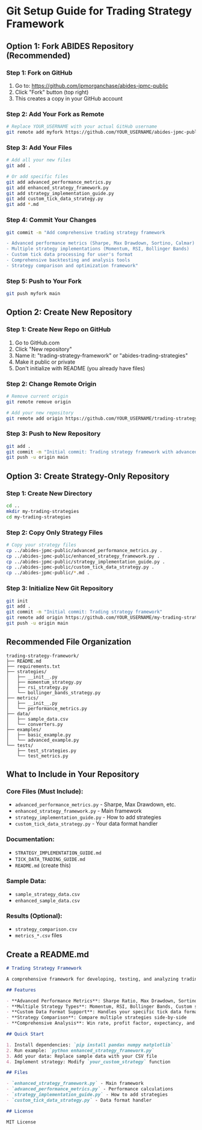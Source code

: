 # Git Setup Guide for Trading Strategy Framework

## Option 1: Fork ABIDES Repository (Recommended)

### Step 1: Fork on GitHub
1. Go to: https://github.com/jpmorganchase/abides-jpmc-public
2. Click "Fork" button (top right)
3. This creates a copy in your GitHub account

### Step 2: Add Your Fork as Remote
```bash
# Replace YOUR_USERNAME with your actual GitHub username
git remote add myfork https://github.com/YOUR_USERNAME/abides-jpmc-public.git
```

### Step 3: Add Your Files
```bash
# Add all your new files
git add .

# Or add specific files
git add advanced_performance_metrics.py
git add enhanced_strategy_framework.py
git add strategy_implementation_guide.py
git add custom_tick_data_strategy.py
git add *.md
```

### Step 4: Commit Your Changes
```bash
git commit -m "Add comprehensive trading strategy framework

- Advanced performance metrics (Sharpe, Max Drawdown, Sortino, Calmar)
- Multiple strategy implementations (Momentum, RSI, Bollinger Bands)
- Custom tick data processing for user's format
- Comprehensive backtesting and analysis tools
- Strategy comparison and optimization framework"
```

### Step 5: Push to Your Fork
```bash
git push myfork main
```

## Option 2: Create New Repository

### Step 1: Create New Repo on GitHub
1. Go to GitHub.com
2. Click "New repository"
3. Name it: "trading-strategy-framework" or "abides-trading-strategies"
4. Make it public or private
5. Don't initialize with README (you already have files)

### Step 2: Change Remote Origin
```bash
# Remove current origin
git remote remove origin

# Add your new repository
git remote add origin https://github.com/YOUR_USERNAME/trading-strategy-framework.git
```

### Step 3: Push to New Repository
```bash
git add .
git commit -m "Initial commit: Trading strategy framework with advanced metrics"
git push -u origin main
```

## Option 3: Create Strategy-Only Repository

### Step 1: Create New Directory
```bash
cd ..
mkdir my-trading-strategies
cd my-trading-strategies
```

### Step 2: Copy Only Strategy Files
```bash
# Copy your strategy files
cp ../abides-jpmc-public/advanced_performance_metrics.py .
cp ../abides-jpmc-public/enhanced_strategy_framework.py .
cp ../abides-jpmc-public/strategy_implementation_guide.py .
cp ../abides-jpmc-public/custom_tick_data_strategy.py .
cp ../abides-jpmc-public/*.md .
```

### Step 3: Initialize New Git Repository
```bash
git init
git add .
git commit -m "Initial commit: Trading strategy framework"
git remote add origin https://github.com/YOUR_USERNAME/my-trading-strategies.git
git push -u origin main
```

## Recommended File Organization

```
trading-strategy-framework/
├── README.md
├── requirements.txt
├── strategies/
│   ├── __init__.py
│   ├── momentum_strategy.py
│   ├── rsi_strategy.py
│   └── bollinger_bands_strategy.py
├── metrics/
│   ├── __init__.py
│   └── performance_metrics.py
├── data/
│   ├── sample_data.csv
│   └── converters.py
├── examples/
│   ├── basic_example.py
│   └── advanced_example.py
└── tests/
    ├── test_strategies.py
    └── test_metrics.py
```

## What to Include in Your Repository

### Core Files (Must Include):
- `advanced_performance_metrics.py` - Sharpe, Max Drawdown, etc.
- `enhanced_strategy_framework.py` - Main framework
- `strategy_implementation_guide.py` - How to add strategies
- `custom_tick_data_strategy.py` - Your data format handler

### Documentation:
- `STRATEGY_IMPLEMENTATION_GUIDE.md`
- `TICK_DATA_TRADING_GUIDE.md`
- `README.md` (create this)

### Sample Data:
- `sample_strategy_data.csv`
- `enhanced_sample_data.csv`

### Results (Optional):
- `strategy_comparison.csv`
- `metrics_*.csv` files

## Create a README.md

```markdown
# Trading Strategy Framework

A comprehensive framework for developing, testing, and analyzing trading strategies with advanced performance metrics.

## Features

- **Advanced Performance Metrics**: Sharpe Ratio, Max Drawdown, Sortino Ratio, Calmar Ratio
- **Multiple Strategy Types**: Momentum, RSI, Bollinger Bands, Custom strategies
- **Custom Data Format Support**: Handles your specific tick data format
- **Strategy Comparison**: Compare multiple strategies side-by-side
- **Comprehensive Analysis**: Win rate, profit factor, expectancy, and more

## Quick Start

1. Install dependencies: `pip install pandas numpy matplotlib`
2. Run example: `python enhanced_strategy_framework.py`
3. Add your data: Replace sample data with your CSV file
4. Implement strategy: Modify `your_custom_strategy` function

## Files

- `enhanced_strategy_framework.py` - Main framework
- `advanced_performance_metrics.py` - Performance calculations
- `strategy_implementation_guide.py` - How to add strategies
- `custom_tick_data_strategy.py` - Data format handler

## License

MIT License
```

